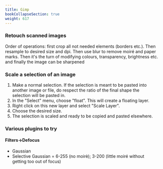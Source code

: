 ```yaml
---
title: Gimp
bookCollapseSection: true
weight: 617
---
```


### Retouch scanned images

Order of operations: first crop all not needed elements (borders etc.). Then resample to desired size and dpi. Then use blur to remove moiré and paper marks. Then it's the turn of modifying colours, transparency, brightness etc. and finally the image can be sharpened

### Scale a selection of an image

1. Make a normal selection. If the selection is meant to be pasted into another image or file, do respect the ratio of the final shape the selection will be pasted in.
2. In the "Select" menu, choose "float". This will create a floating layer.
3. Right click on this new layer and select "Scale Layer".
4. Choose the desired size.
5. The selection is scaled and ready to be copied and pasted elsewhere.

### Various plugins to try

#### Filters->Defocus
* Gaussian
* Selective Gaussian = 6-255 (no moirè); 3-200 (little moiré without getting too out of focus)
